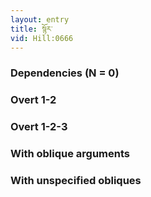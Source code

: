```yaml
---
layout: entry
title: སྙོར་
vid: Hill:0666
---
```

### Dependencies (N = 0)


### Overt 1-2


### Overt 1-2-3


### With oblique arguments


### With unspecified obliques
